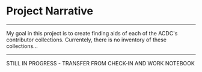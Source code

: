 # Project Narrative 
----------------------------------

My goal in this project is to create finding aids of each of the ACDC's contributor collections.  Currentely, there is no inventory of these collections... 

-------------------

STILL IN PROGRESS - TRANSFER FROM CHECK-IN AND WORK NOTEBOOK
